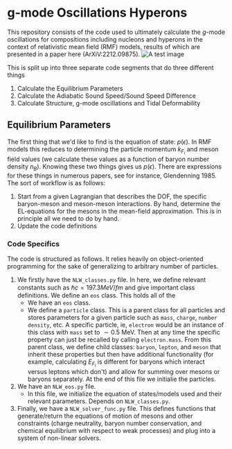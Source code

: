 # g-mode Oscillations Hyperons

This repository consists of the code used to ultimately calculate the $g$-mode oscillations for compositions including nucleons and hyperons in the context of relativistic mean field (RMF) models, results of which are presented in a paper here (ArXiV:2212.09875). ![A test image](image.png)


This is split up into three separate code segments that do three different things
1. Calculate the Equilibrium Parameters
2. Calculate the Adiabatic Sound Speed/Sound Speed Difference
3. Calculate Structure, g-mode oscillations and Tidal Deformability 


## Equilibrium Parameters
The first thing that we'd like to find is the equation of state: $p(\epsilon)$. In RMF models this reduces to determining the particle momentum $k_{F_i}$ and meson field values (we calculate these values as a function of baryon number density $n_B$). Knowing these two things gives us $p(\epsilon)$. There are expressions for these things in numerous papers, see for instance, Glendenning 1985. The sort of workflow is as follows:
1. Start from a given Lagrangian that describes the DOF, the specific baryon-meson and meson-meson interactions. By hand, determine the EL-equations for the mesons in the mean-field approximation. This is in principle all we need to do by hand. 
2. Update the code definitions 

### Code Specifics
The code is structured as follows. It relies heavily on object-oriented programming for the sake of generalizing to arbitrary number of particles. 
1. We firstly have the `NLW_classes.py` file. In here, we define relevant constants such as $\hbar c = 197.3 MeV/fm$ and give important class definitions. We define an `eos` class. This holds all of the 
    -   We have an `eos` class. 
    -   We define a `particle` class. This is a parent class for all particles and stores parameters for a given particle such as `mass`, `charge`, `number density`, etc. A specific particle, ie, `electron` would be an instance of this class with `mass` set to $\sim 0.5$ MeV. Then at any time the specific property can just be recalled by calling `electron.mass`. From this parent class, we define child classes: `baryon`, `lepton`, and `meson` that inherit these properties but then have additional functionality (for example, calculating $E_{F_i}$ is different for baryons which interact versus leptons which don't) and allow for summing over mesons or baryons separately. At the end of this file we initialie the particles. 
3. We have an `NLW_eos.py` file. 
    -   In this file, we initialize the equation of states/models used and their relevant parameters. Depends on `NLW_classes.py`. 
4. Finally, we have a `NLW_solver_func.py` file. This defines functions that generate/return the equations of motion of mesons and other constraints (charge neutrality, baryon number conservation, and chemical equilibrium with respect to weak processes) and plug into a system of non-linear solvers. 

